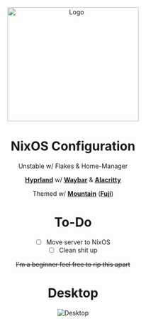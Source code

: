 <div align = center>

<img src="https://github.com/pagusupu/nixos/blob/main/things/images/nixos-logo.png" width="296" height="256" alt="Logo">

<br>

# NixOS Configuration 

Unstable w/ Flakes & Home-Manager

**[Hyprland]** w/ **[Waybar]** & **[Alacritty]**

Themed w/ **[Mountain]** (**[Fuji]**)
<br>

# To-Do

- [ ] Move server to NixOS
- [ ] Clean shit up

~~I'm a beginner feel free to rip this apart~~
<br>

# Desktop

<img src="https://github.com/pagusupu/nixos/blob/main/things/images/desktop.png" alt="Desktop">

<!----------------------------------------------------------------------------->

[Hyprland]: https://github.com/hyprwm/Hyprland
[Waybar]: https://github.com/Alexays/Waybar
[Alacritty]: https://github.com/alacritty/alacritty
[Mountain]: https://github.com/mountain-theme/Mountain
[Fuji]: https://github.com/mountain-theme/Mountain/blob/master/docs/fuji.org